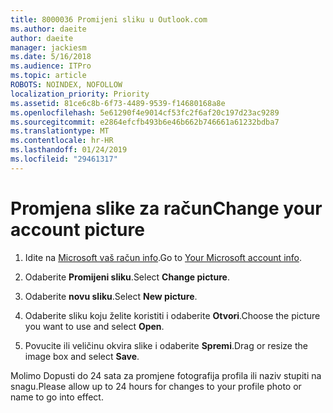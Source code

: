 ```yaml
---
title: 8000036 Promijeni sliku u Outlook.com
ms.author: daeite
author: daeite
manager: jackiesm
ms.date: 5/16/2018
ms.audience: ITPro
ms.topic: article
ROBOTS: NOINDEX, NOFOLLOW
localization_priority: Priority
ms.assetid: 81ce6c8b-6f73-4489-9539-f14680168a8e
ms.openlocfilehash: 5e61290f4e9014cf53fc2f6af20c197d23ac9289
ms.sourcegitcommit: e2864efcfb493b6e46b662b746661a61232bdba7
ms.translationtype: MT
ms.contentlocale: hr-HR
ms.lasthandoff: 01/24/2019
ms.locfileid: "29461317"
---
```

# <a name="change-your-account-picture"></a><span data-ttu-id="cfa69-102">Promjena slike za račun</span><span class="sxs-lookup"><span data-stu-id="cfa69-102">Change your account picture</span></span>

1. <span data-ttu-id="cfa69-103">Idite na [Microsoft vaš račun info](https://go.microsoft.com/fwlink/p/?linkid=860841).</span><span class="sxs-lookup"><span data-stu-id="cfa69-103">Go to [Your Microsoft account info](https://go.microsoft.com/fwlink/p/?linkid=860841).</span></span>
    
2. <span data-ttu-id="cfa69-104">Odaberite **Promijeni sliku**.</span><span class="sxs-lookup"><span data-stu-id="cfa69-104">Select **Change picture**.</span></span> 
    
3. <span data-ttu-id="cfa69-105">Odaberite **novu sliku**.</span><span class="sxs-lookup"><span data-stu-id="cfa69-105">Select **New picture**.</span></span> 
    
4. <span data-ttu-id="cfa69-106">Odaberite sliku koju želite koristiti i odaberite **Otvori**.</span><span class="sxs-lookup"><span data-stu-id="cfa69-106">Choose the picture you want to use and select **Open**.</span></span> 
    
5. <span data-ttu-id="cfa69-107">Povucite ili veličinu okvira slike i odaberite **Spremi**.</span><span class="sxs-lookup"><span data-stu-id="cfa69-107">Drag or resize the image box and select **Save**.</span></span> 
    
<span data-ttu-id="cfa69-108">Molimo Dopusti do 24 sata za promjene fotografija profila ili naziv stupiti na snagu.</span><span class="sxs-lookup"><span data-stu-id="cfa69-108">Please allow up to 24 hours for changes to your profile photo or name to go into effect.</span></span>
  

